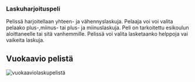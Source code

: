 ### Laskuharjoituspeli
Pelissä harjoitellaan yhteen- ja vähennyslaskuja. Pelaaja voi voi valita pelaako plus-,miinus- tai plus- ja miinuslaskuja. Peli on tarkoitettu esikoulun aloittaneelle tai sitä vanhemmille. Pelissä voi valita lasketaanko helppoja vai vaikeita laskuja. 
## Vuokaavio pelistä
![vuokaaviolaskupelistä](https://github.com/s3kaju10/nayttotyo/assets/151004539/6f5422d3-f60e-40c3-b191-8082721ca9da)


